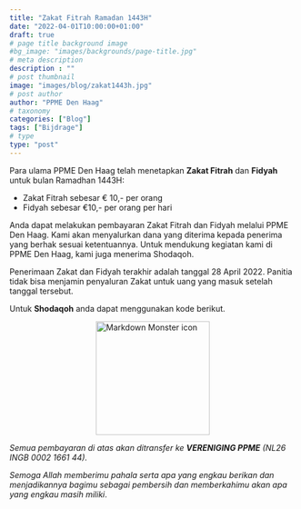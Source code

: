 ```yaml
---
title: "Zakat Fitrah Ramadan 1443H"
date: "2022-04-01T10:00:00+01:00"
draft: true
# page title background image
#bg_image: "images/backgrounds/page-title.jpg"
# meta description
description : ""
# post thumbnail
image: "images/blog/zakat1443h.jpg"
# post author
author: "PPME Den Haag"
# taxonomy
categories: ["Blog"]
tags: ["Bijdrage"]
# type
type: "post"
---
```


Para ulama PPME Den Haag telah menetapkan **Zakat Fitrah** dan **Fidyah** untuk bulan Ramadhan 1443H:

* Zakat Fitrah sebesar € 10,- per orang
* Fidyah sebesar  €10,- per orang per hari

Anda dapat melakukan pembayaran Zakat Fitrah dan Fidyah melalui PPME Den Haag. Kami akan menyalurkan dana yang diterima kepada penerima yang berhak sesuai ketentuannya. Untuk mendukung kegiatan kami di PPME Den Haag, kami juga menerima Shodaqoh.

Penerimaan Zakat dan Fidyah terakhir adalah tanggal 28 April 2022. Panitia tidak bisa menjamin penyaluran Zakat untuk
uang yang masuk setelah tanggal tersebut.
<!--
Anda dapat membayarkan **Zakat** atau **Fidyah** anda melalui pembayaran online dengan cara klik atau scan QR code berikut.
Selanjutnya, anda akan diarahkan ke halaman pembayaran ING Ideal yang dapat Anda pilih jumlah yang akan ditransfer, dan bank yang Anda gunakan.
</br>
<div style="display: flex;
justify-content: center;">
<a href="https://www.ing.nl/particulier/betaalverzoek/index.html?trxid=sdDvzYsxxFGKArJCoBWfk96fEPPTyEZa">
<img src="/images/blog/QRzakat.png"
     alt="Markdown Monster icon"
     style="width:200px;height:200px;" />
</a>
</div>
-->
Untuk **Shodaqoh** anda dapat menggunakan kode berikut.
</br>

<div style="display: flex;
justify-content: center;">
<a href="https://www.ing.nl/particulier/betaalverzoek/index.html?trxid=bw7ZYQ9nqLmcwivt2hCLoyrLsDEqT36O">
<img src="/images/blog/QRsodaqoh.png"
     alt="Markdown Monster icon"
     style="width:200px;height:200px;" />
</a>
</div>

*Semua pembayaran di atas akan ditransfer ke **VERENIGING PPME** (NL26 INGB 0002 1661 44).*

*Semoga Allah memberimu pahala serta apa yang engkau berikan dan menjadikannya bagimu sebagai
pembersih dan memberkahimu akan apa yang engkau masih miliki*.
